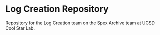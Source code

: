 # Log Creation Repository
 Repository for the Log Creation team on the Spex Archive team at UCSD Cool Star Lab.
